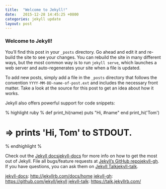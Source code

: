 ```yaml
---
title:  "Welcome to Jekyll!"
date:   2015-12-28 14:45:25 +0800
categories: jekyll update
layout: post
---
```

### Welcome to Jekyll!
You’ll find this post in your `_posts` directory. Go ahead and edit it and re-build the site to see your changes. You can rebuild the site in many different ways, but the most common way is to run `jekyll serve`, which launches a web server and auto-regenerates your site when a file is updated.

To add new posts, simply add a file in the `_posts` directory that follows the convention `YYYY-MM-DD-name-of-post.ext` and includes the necessary front matter. Take a look at the source for this post to get an idea about how it works.

Jekyll also offers powerful support for code snippets:

% highlight ruby %
def print_hi(name)
  puts "Hi, \#name"
end
print_hi('Tom')
# =\> prints 'Hi, Tom' to STDOUT.
% endhighlight %

Check out the [Jekyll docs](#)[jekyll-docs](#) for more info on how to get the most out of Jekyll. File all bugs/feature requests at [Jekyll’s GitHub repo](#)[jekyll-gh](#). If you have questions, you can ask them on [Jekyll Talk](#)[jekyll-talk](#).

[jekyll-docs](#): http://jekyllrb.com/docs/home
[jekyll-gh](#):   https://github.com/jekyll/jekyll
[jekyll-talk](#): https://talk.jekyllrb.com/
